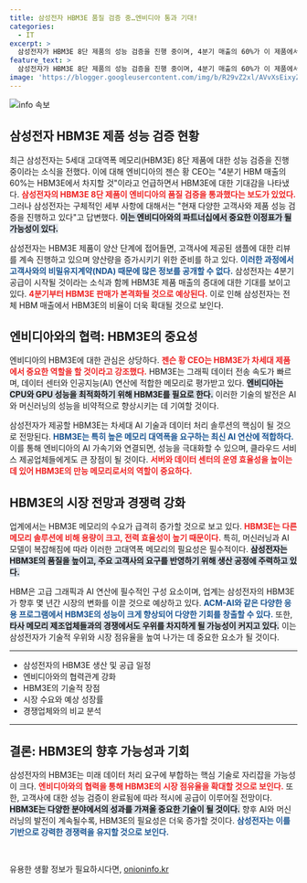 ```yaml
---
title: 삼성전자 HBM3E 품질 검증 중…엔비디아 통과 기대!
categories:
  - IT
excerpt: >
  삼성전자가 HBM3E 8단 제품의 성능 검증을 진행 중이며, 4분기 매출의 60%가 이 제품에서 발생할 것으로 예상됩니다. 엔비디아와의 협업이 주목받는 이 시점, AI 칩 시장의 변화를 이끌어갈 삼성의 행보에 귀추가 주목됩니다!
feature_text: >
  삼성전자가 HBM3E 8단 제품의 성능 검증을 진행 중이며, 4분기 매출의 60%가 이 제품에서 발생할 것으로 예상됩니다. 엔비디아와의 협업이 주목받는 이 시점, AI 칩 시장의 변화를 이끌어갈 삼성의 행보에 귀추가 주목됩니다!
image: 'https://blogger.googleusercontent.com/img/b/R29vZ2xl/AVvXsEixyZcFfHzMRdzZMjFBmAUKJYCLCGyLL1o632UiGVXcaFdKo_bkvkuCioo0uUKlGfBVcT3P84aROyZIXSBEx3Aw5nCQ3pTgDom1WDC4m8eifvWiAmWEEVb4x6G_l8C0QH225ldMjyaFvpxGEBGNO37VmDTDMHGhJPq73UglMfDca1-0aw/s1600/blogspot.png'
---
```


<p><img src="https://blogger.googleusercontent.com/img/b/R29vZ2xl/AVvXsEixyZcFfHzMRdzZMjFBmAUKJYCLCGyLL1o632UiGVXcaFdKo_bkvkuCioo0uUKlGfBVcT3P84aROyZIXSBEx3Aw5nCQ3pTgDom1WDC4m8eifvWiAmWEEVb4x6G_l8C0QH225ldMjyaFvpxGEBGNO37VmDTDMHGhJPq73UglMfDca1-0aw/s1600/blogspot.png" alt="info 속보" /></p>

<h2 data-ke-size="size26">삼성전자 HBM3E 제품 성능 검증 현황</h2>

<p data-ke-size="size16">최근 삼성전자는 5세대 고대역폭 메모리(HBM3E) 8단 제품에 대한 성능 검증을 진행 중이라는 소식을 전했다. 이에 대해 엔비디아의 젠슨 황 CEO는 "4분기 HBM 매출의 60%는 HBM3E에서 차지할 것"이라고 언급하면서 HBM3E에 대한 기대감을 나타냈다. <b><span style="color: #ee2323;">삼성전자의 HBM3E 8단 제품이 엔비디아의 품질 검증을 통과했다는 보도가 있었다.</span></b> 그러나 삼성전자는 구체적인 세부 사항에 대해서는 "현재 다양한 고객사와 제품 성능 검증을 진행하고 있다"고 답변했다. <b><span style="background-color: #21538527;">이는 엔비디아와의 파트너십에서 중요한 이정표가 될 가능성이 있다.</span></b> </p>

<p data-ke-size="size16">삼성전자는 HBM3E 제품이 양산 단계에 접어들면, 고객사에 제공된 샘플에 대한 리뷰를 계속 진행하고 있으며 양산량을 증가시키기 위한 준비를 하고 있다. <b><span style="color: #1a5490;">이러한 과정에서 고객사와의 비밀유지계약(NDA) 때문에 많은 정보를 공개할 수 없다.</span></b> 삼성전자는 4분기 공급이 시작될 것이라는 소식과 함께 HBM3E 제품 매출의 증대에 대한 기대를 보이고 있다. <b><span style="color: #ee2323;">4분기부터 HBM3E 판매가 본격화될 것으로 예상된다.</span></b> 이로 인해 삼성전자는 전체 HBM 매출에서 HBM3E의 비율이 더욱 확대될 것으로 보인다.</p>

<h2 data-ke-size="size26">엔비디아와의 협력: HBM3E의 중요성</h2>

<p data-ke-size="size16">엔비디아의 HBM3E에 대한 관심은 상당하다. <b><span style="color: #ee2323;">젠슨 황 CEO는 HBM3E가 차세대 제품에서 중요한 역할을 할 것이라고 강조했다.</span></b> HBM3E는 그래픽 데이터 전송 속도가 빠르며, 데이터 센터와 인공지능(AI) 연산에 적합한 메모리로 평가받고 있다. <b><span style="background-color: #21538527;">엔비디아는 CPU와 GPU 성능을 최적화하기 위해 HBM3E를 필요로 한다.</span></b> 이러한 기술의 발전은 AI와 머신러닝의 성능을 비약적으로 향상시키는 데 기여할 것이다.</p>

<p data-ke-size="size16">삼성전자가 제공할 HBM3E는 차세대 AI 기술과 데이터 처리 솔루션의 핵심이 될 것으로 전망된다. <b><span style="color: #1a5490;">HBM3E는 특히 높은 메모리 대역폭을 요구하는 최신 AI 연산에 적합하다.</span></b> 이를 통해 엔비디아의 AI 가속기와 연결되면, 성능을 극대화할 수 있으며, 클라우드 서비스 제공업체들에게도 큰 장점이 될 것이다. <b><span style="color: #ee2323;">서버와 데이터 센터의 운영 효율성을 높이는 데 있어 HBM3E의 만능 메모리로서의 역할이 중요하다.</span></b></p>

<h2 data-ke-size="size26">HBM3E의 시장 전망과 경쟁력 강화</h2>

<p data-ke-size="size16">업계에서는 HBM3E 메모리의 수요가 급격히 증가할 것으로 보고 있다. <b><span style="color: #ee2323;">HBM3E는 다른 메모리 솔루션에 비해 용량이 크고, 전력 효율성이 높기 때문이다.</span></b> 특히, 머신러닝과 AI 모델이 복잡해짐에 따라 이러한 고대역폭 메모리의 필요성은 필수적이다. <b><span style="background-color: #21538527;">삼성전자는 HBM3E의 품질을 높이고, 주요 고객사의 요구를 반영하기 위해 생산 공정에 주력하고 있다.</span></b></p>

<p data-ke-size="size16">HBM은 고급 그래픽과 AI 연산에 필수적인 구성 요소이며, 업계는 삼성전자의 HBM3E가 향후 몇 년간 시장의 변화를 이끌 것으로 예상하고 있다. <b><span style="color: #1a5490;">ACM-AI와 같은 다양한 응용 프로그램에서 HBM3E의 성능이 크게 향상되어 다양한 기회를 창출할 수 있다.</span></b> 또한, <b><span style="background-color: #21538527;">타사 메모리 제조업체들과의 경쟁에서도 우위를 차지하게 될 가능성이 커지고 있다.</span></b> 이는 삼성전자가 기술적 우위와 시장 점유율을 높여 나가는 데 중요한 요소가 될 것이다.</p>

<hr>

<ul>
    <li>삼성전자의 HBM3E 생산 및 공급 일정</li>
    <li>엔비디아와의 협력관계 강화</li>
    <li>HBM3E의 기술적 장점</li>
    <li>시장 수요와 예상 성장률</li>
    <li>경쟁업체와의 비교 분석</li>
</ul>

<hr>

<h2 data-ke-size="size26">결론: HBM3E의 향후 가능성과 기회</h2>

<p data-ke-size="size16">삼성전자의 HBM3E는 미래 데이터 처리 요구에 부합하는 핵심 기술로 자리잡을 가능성이 크다. <b><span style="color: #ee2323;">엔비디아와의 협력을 통해 HBM3E의 시장 점유율을 확대할 것으로 보인다.</span></b> 또한, 고객사에 대한 성능 검증이 완료됨에 따라 적시에 공급이 이루어질 전망이다. <b><span style="background-color: #21538527;">HBM3E는 다양한 분야에서의 성과를 가져올 중요한 기술이 될 것이다.</span></b> 향후 AI와 머신러닝의 발전이 계속될수록, HBM3E의 필요성은 더욱 증가할 것이다. <b><span style="color: #1a5490;">삼성전자는 이를 기반으로 강력한 경쟁력을 유지할 것으로 보인다.</span></b></p>

<p data-ke-size="size16">&nbsp;</p>
유용한 생활 정보가 필요하시다면, <a href="https://onioninfo.kr" rel="dofollow">onioninfo.kr</a>


